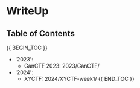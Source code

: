 # WriteUp

## Table of Contents

{{ BEGIN_TOC }}
- '2023':
  - GanCTF 2023: 2023/GanCTF/
- '2024':
  - XYCTF: 2024/XYCTF-week1/
{{ END_TOC }}
